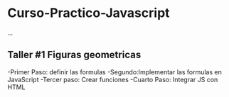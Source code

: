 # Curso-Practico-Javascript

...

## Taller #1 Figuras geometricas

-Primer Paso: definir las formulas
-Segundo:Implementar las formulas en JavaScript
-Tercer paso: Crear funciones
-Cuarto Paso: Integrar JS con HTML